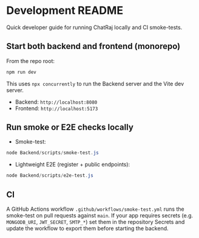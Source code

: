 # Development README

Quick developer guide for running ChatRaj locally and CI smoke-tests.

## Start both backend and frontend (monorepo)

From the repo root:

```powershell
npm run dev
```

This uses `npx concurrently` to run the Backend server and the Vite dev server.

- Backend: `http://localhost:8080`
- Frontend: `http://localhost:5173`

## Run smoke or E2E checks locally

- Smoke-test:

```powershell
node Backend/scripts/smoke-test.js
```

- Lightweight E2E (register + public endpoints):

```powershell
node Backend/scripts/e2e-test.js
```

## CI

A GitHub Actions workflow `.github/workflows/smoke-test.yml` runs the smoke-test on pull requests against `main`. If your app requires secrets (e.g. `MONGODB_URI`, `JWT_SECRET`, `SMTP_*`) set them in the repository Secrets and update the workflow to export them before starting the backend.
